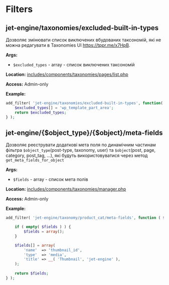 # Filters

## jet-engine/taxonomies/excluded-built-in-types

Дозволяє змінювати список виключених вбудованих таксономій, які не можна редагувати в Taxonomies UI https://tppr.me/x7HpB.

**Args:**
- `$excluded_types` - array - список виключених таксономій

**Location:**
[includes/components/taxonomies/pages/list.php](https://github.com/ZemezLab/jet-engine/blob/master/includes/components/taxonomies/pages/list.php)

**Access:**
Admin-only

**Example:**

```php
add_filter( 'jet-engine/taxonomies/excluded-built-in-types', function( $excluded_types ) {
    $excluded_types[] = 'wp_template_part_area';
    return $excluded_types;
} );
```

## jet-engine/{$object_type}/{$object}/meta-fields

Дозволяє реєструвати додаткові мета поля по динамічним частинам фільтра `$object_type`(post-type, taxonomy, user) та
`$object`(post, page, category, post_tag, ...), які будуть використовуватися через метод `get_meta_fields_for_object`

**Args:**
- `$fields` - array - список мета полів

**Location:**
[includes/components/taxonomies/manager.php](https://github.com/ZemezLab/jet-engine/blob/master/includes/components/taxonomies/manager.php)

**Access:**
Admin-only

**Example:**

```php
add_filter( 'jet-engine/taxonomy/product_cat/meta-fields', function ( $fields ) {

    if ( empty( $fields ) ) {
        $fields = array();
    }

    $fields[] = array(
        'name'  => 'thumbnail_id',
        'type'  => 'media',
        'title' => __( 'Thumbnail', 'jet-engine' ),
    );
    
    return $fields;
} );
```